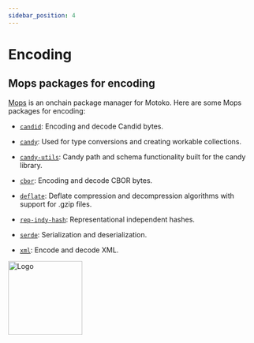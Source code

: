 ```yaml
---
sidebar_position: 4
---
```


# Encoding

## Mops packages for encoding

[Mops](https://mops.one/) is an onchain package manager for Motoko. Here are some Mops packages for encoding:

- [`candid`](https://mops.one/candid): Encoding and decode Candid bytes.

- [`candy`](https://mops.one/candy): Used for type conversions and creating workable collections.

- [`candy-utils`](https://mops.one/candy-utils): Candy path and schema functionality built for the candy library.

- [`cbor`](https://mops.one/cbor): Encoding and decode CBOR bytes.

- [`deflate`](https://mops.one/deflate): Deflate compression and decompression algorithms with support for .gzip files.

- [`rep-indy-hash`](https://mops.one/rep-indy-hash): Representational independent hashes.

- [`serde`](https://mops.one/serde): Serialization and deserialization.

- [`xml`](https://mops.one/xml): Encode and decode XML.

<img src="https://github.com/user-attachments/assets/844ca364-4d71-42b3-aaec-4a6c3509ee2e" alt="Logo" width="150" height="150" />
